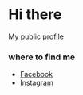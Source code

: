 # Hi there
My public profile 
### where to find me
- [Facebook](https://www.facebook.com/luis.gonzalesventura.524)
- [Instagram](https://www.instagram.com/luisgonzalesv_/)

